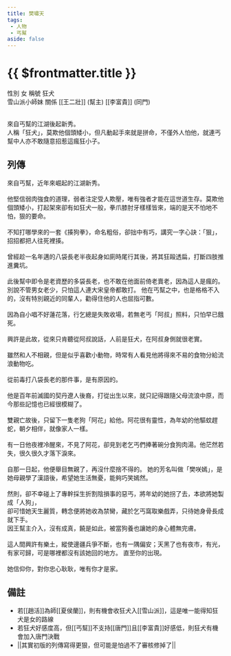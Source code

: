 ```yaml
---
title: 樊嘯天
tags:
 - 人物
 - 丐幫
aside: false
---
```


# {{ $frontmatter.title }}

<ChTabs position="bottom">
	<ChTab title="樊嘯天">
		<Ch src='/images/characters/special4/normal.png' position='right'/>
		<ChName nameZh='樊嘯天' nameEn='Fan Xiao Tian' position='right' />
		<ChTable>
			<ChTr>
				<ChTd isTitle=true>
					性別
				</ChTd>
				<ChTd>
					女
				</ChTd>
			</ChTr>
			<ChTr>
				<ChTd isTitle=true>
					稱號
				</ChTd>
				<ChTd>
					狂犬<br>雪山派小師妹
				</ChTd>
			</ChTr>
			<ChTr>
				<ChTd isTitle=true position='center'>
					關係
				</ChTd>
			</ChTr>
			<ChTr>
				<ChTd position='center'>
					[[王二壯]] (幫主)
				</ChTd>
			</ChTr>
			<ChTr>
				<ChTd position='center'>
					[[李富貴]] (同門)
				</ChTd>
			</ChTr>
		</ChTable>
	</ChTab>
</ChTabs>
<br><br>

來自丐幫的江湖後起新秀。  
人稱「狂犬」，莫欺他個頭矮小，但凡動起手來就是拼命，不僅外人怕他，就連丐幫中人亦不敢隨意招惹這瘋狂小子。

## 列傳

<Tabs>
  <Tab title="列傳一">
	來自丐幫，近年來崛起的江湖新秀。<br><br>
	他堅信弱肉強食的道理，弱者注定受人欺壓，唯有強者才能在這世道生存。莫欺他個頭矮小，打起架來卻有如狂犬一般，拳爪膝肘牙樣樣皆來，端的是天不怕地不怕，狠的要命。<br><br>
	不知打哪學來的一套《揍狗拳》，命名粗俗，卻拙中有巧，講究一字心訣：「狠」，招招都把人往死裡揍。<br><br>
	曾經趁一名年邁的八袋長老半夜起身如廁時尾行其後，將其狂毆透扁，打斷四肢推進糞坑。<br><br>
	此後幫中即令是老資歷的多袋長老，也不敢在他面前倚老賣老，因為這人是瘋的。別說不管男女老少，只怕這人連大宋皇帝都敢打。
  </Tab>
  <Tab title="列傳二">
	他在丐幫之中，也是格格不入的，沒有特別親近的同輩人，勸得住他的人也屈指可數。<br><br>
	因為自小唱不好蓮花落，行乞總是失敗收場，若無老丐「阿叔」照料，只怕早已餓死。<br><br>
	興許是此故，從來只肯聽從阿叔說話，人前是狂犬，在阿叔身側就很老實。<br><br>
	雖然和人不相親，但是似乎喜歡小動物，時常有人看見他將得來不易的食物分給流浪動物吃。<br><br>
  </Tab>
  <Tab title="列傳三">
	從前毒打八袋長老的那件事，是有原因的。<br><br>
	他是百年前滅國的契丹遼人後裔，打從出生以來，就只記得跟隨父母流浪中原，而今那些記憶也已經很模糊了。<br><br>
	雙親亡故後，只留下一隻老狗「阿花」給他。阿花很有靈性，為年幼的他驅蚊趕蛇，朝夕相伴，就像家人一樣。<br><br>
	有一日他夜裡冷醒來，不見了阿花，卻見到老乞丐們捧著碗分食狗肉湯。他茫然若失，很久很久才落下淚來。<br><br>
	自那一日起，他便舉目無親了，再沒什麼捨不得的。
  </Tab>
  <Tab title="列傳四">
	她的芳名叫做「樊咲嫣」，是她母親學了漢語後，希望她生活無憂，能夠巧笑嫣然。<br><br>
	然則，卻不幸碰上了專幹採生折割陰損事的惡丐，將年幼的她拐了去，本欲將她製成「人狗」，<br>
	卻可惜她天生麗質，轉念便將她收為禁臠，藏於乞丐窩取樂戲弄，只待她身骨長成就下手。<br>
	因王幫主介入，沒有成真，饒是如此，被當狗養也讓她的身心體無完膚。<br><br>
	這人間興許有樂土，縱使邊疆兵爭不斷，也有一隅偏安；天黑了也有夜市，有光，有家可歸，可是哪裡都沒有該她回的地方。
	直至你的出現。<br><br>
	她信仰你，對你忠心耿耿，唯有你才是家。
  </Tab>
</Tabs>

## 備註

- 若[[趙活]]為師[[夏侯蘭]]，則有機會收狂犬入[[雪山派]]，這是唯一能得知狂犬是女的路線
- 若狂犬好感度高，但[[丐幫]]不支持[[唐門]]且[[李富貴]]好感低，則狂犬有機會加入唐門決戰
- <MarkdownWrapper>||其實初版的列傳寫得更狠，但可能是怕過不了審核修掉了||</MarkdownWrapper>
